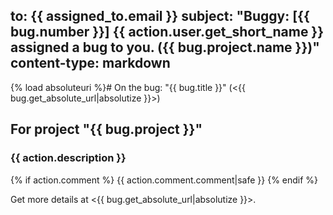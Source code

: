 to: {{ assigned_to.email }}
subject: "Buggy: [{{ bug.number }}] {{ action.user.get_short_name }} assigned a bug to you. ({{ bug.project.name }})"
content-type: markdown
---
{% load absoluteuri %}# On the bug: "{{ bug.title }}" (<{{ bug.get_absolute_url|absolutize }}>)

## For project "{{ bug.project }}"

### {{ action.description }}

{% if action.comment %}
{{ action.comment.comment|safe }}
{% endif %}

Get more details at <{{ bug.get_absolute_url|absolutize }}>.
